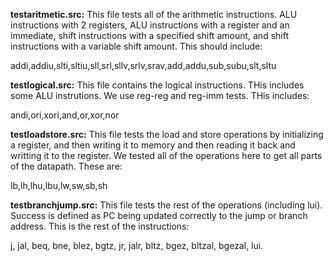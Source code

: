 
**testaritmetic.src:** This file tests all of the arithmetic instructions. ALU instructions with 2 registers, ALU instructions with a register and an immediate, shift instructions with a specified shift amount, and shift instructions with a variable shift amount. This should include:

addi,addiu,slti,sltiu,sll,srl,sllv,srlv,srav,add,addu,sub,subu,slt,sltu


**testlogical.src:** This file contains the logical instructions. THis includes some ALU instrutions. We use reg-reg and reg-imm tests. THis includes: 

andi,ori,xori,and,or,xor,nor

**testloadstore.src:** This file tests the load and store operations by initializing a register, and then writing it to memory and then reading it back and writting it to the register. We tested all of the operations here to get all parts of the datapath. These are: 

lb,lh,lhu,lbu,lw,sw,sb,sh

**testbranchjump.src:** This file tests the rest of the operations (including lui). Success is defined as PC being updated correctly to the jump or branch address. This is the rest of the instructions: 

j, jal, beq, bne, blez, bgtz, jr, jalr, bltz, bgez, bltzal, bgezal, lui. 
